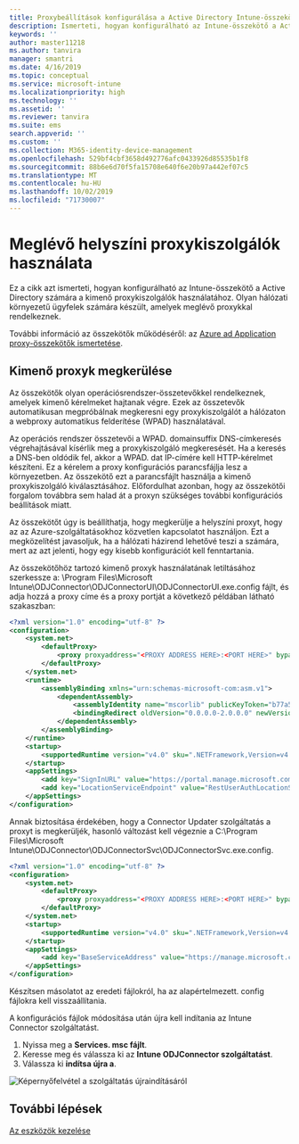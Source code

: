 ```yaml
---
title: Proxybeállítások konfigurálása a Active Directory Intune-összekötőhöz
description: Ismerteti, hogyan konfigurálható az Intune-összekötő a Active Directory számára a meglévő helyszíni proxykiszolgálók használata esetén.
keywords: ''
author: master11218
ms.author: tanvira
manager: smantri
ms.date: 4/16/2019
ms.topic: conceptual
ms.service: microsoft-intune
ms.localizationpriority: high
ms.technology: ''
ms.assetid: ''
ms.reviewer: tanvira
ms.suite: ems
search.appverid: ''
ms.custom: ''
ms.collection: M365-identity-device-management
ms.openlocfilehash: 529bf4cbf3658d492776afc0433926d85535b1f8
ms.sourcegitcommit: 88b6e6d70f5fa15708e640f6e20b97a442ef07c5
ms.translationtype: MT
ms.contentlocale: hu-HU
ms.lasthandoff: 10/02/2019
ms.locfileid: "71730007"
---
```

# <a name="work-with-existing-on-premises-proxy-servers"></a>Meglévő helyszíni proxykiszolgálók használata

Ez a cikk azt ismerteti, hogyan konfigurálható az Intune-összekötő a Active Directory számára a kimenő proxykiszolgálók használatához. Olyan hálózati környezetű ügyfelek számára készült, amelyek meglévő proxykkal rendelkeznek.

További információ az összekötők működéséről: az [Azure ad Application proxy-összekötők ismertetése](https://docs.microsoft.com/azure/active-directory/manage-apps/application-proxy-connectors).

## <a name="bypass-outbound-proxies"></a>Kimenő proxyk megkerülése

Az összekötők olyan operációsrendszer-összetevőkkel rendelkeznek, amelyek kimenő kérelmeket hajtanak végre. Ezek az összetevők automatikusan megpróbálnak megkeresni egy proxykiszolgálót a hálózaton a webproxy automatikus felderítése (WPAD) használatával.

Az operációs rendszer összetevői a WPAD. domainsuffix DNS-címkeresés végrehajtásával kísérlik meg a proxykiszolgáló megkeresését. Ha a keresés a DNS-ben oldódik fel, akkor a WPAD. dat IP-címére kell HTTP-kérelmet készíteni. Ez a kérelem a proxy konfigurációs parancsfájlja lesz a környezetben. Az összekötő ezt a parancsfájlt használja a kimenő proxykiszolgáló kiválasztásához. Előfordulhat azonban, hogy az összekötői forgalom továbbra sem halad át a proxyn szükséges további konfigurációs beállítások miatt.

Az összekötőt úgy is beállíthatja, hogy megkerülje a helyszíni proxyt, hogy az az Azure-szolgáltatásokhoz közvetlen kapcsolatot használjon. Ezt a megközelítést javasoljuk, ha a hálózati házirend lehetővé teszi a számára, mert az azt jelenti, hogy egy kisebb konfigurációt kell fenntartania.

Az összekötőhöz tartozó kimenő proxyk használatának letiltásához szerkessze a: \Program Files\Microsoft Intune\ODJConnector\ODJConnectorUI\ODJConnectorUI.exe.config fájlt, és adja hozzá a proxy címe és a proxy portját a következő példában látható szakaszban:

```xml
<?xml version="1.0" encoding="utf-8" ?>
<configuration>
    <system.net>  
        <defaultProxy>   
            <proxy proxyaddress="<PROXY ADDRESS HERE>:<PORT HERE>" bypassonlocal="True" usesystemdefault="True"/>   
        </defaultProxy>  
    </system.net>
    <runtime>
        <assemblyBinding xmlns="urn:schemas-microsoft-com:asm.v1">
            <dependentAssembly>
                <assemblyIdentity name="mscorlib" publicKeyToken="b77a5c561934e089" culture="neutral"/>
                <bindingRedirect oldVersion="0.0.0.0-2.0.0.0" newVersion="4.6.0.0" />
            </dependentAssembly>
        </assemblyBinding>
    </runtime>
    <startup> 
        <supportedRuntime version="v4.0" sku=".NETFramework,Version=v4.6" />
    </startup>
    <appSettings>
        <add key="SignInURL" value="https://portal.manage.microsoft.com/Home/ClientLogon"/>
        <add key="LocationServiceEndpoint" value="RestUserAuthLocationService/RestUserAuthLocationService/ServiceAddresses"/>
    </appSettings>
</configuration>
```

Annak biztosítása érdekében, hogy a Connector Updater szolgáltatás a proxyt is megkerüljék, hasonló változást kell végeznie a C:\Program Files\Microsoft Intune\ODJConnector\ODJConnectorSvc\ODJConnectorSvc.exe.config.

```xml
<?xml version="1.0" encoding="utf-8" ?>
<configuration>
    <system.net>  
        <defaultProxy>   
            <proxy proxyaddress="<PROXY ADDRESS HERE>:<PORT HERE>" bypassonlocal="True" usesystemdefault="True"/>   
        </defaultProxy>  
    </system.net>
    <startup>
        <supportedRuntime version="v4.0" sku=".NETFramework,Version=v4.6" />
    </startup>
    <appSettings>
        <add key="BaseServiceAddress" value="https://manage.microsoft.com/" />
    </appSettings>
</configuration>
```

Készítsen másolatot az eredeti fájlokról, ha az alapértelmezett. config fájlokra kell visszaállítania.

A konfigurációs fájlok módosítása után újra kell indítania az Intune Connector szolgáltatást. 

1. Nyissa meg a **Services. msc fájlt**.
2. Keresse meg és válassza ki az **Intune ODJConnector szolgáltatást**.
3. Válassza ki **indítsa újra a**.

![Képernyőfelvétel a szolgáltatás újraindításáról](./media/autopilot-hybrid-connector-proxy/service-restart.png)


## <a name="next-steps"></a>További lépések

[Az eszközök kezelése](../remote-actions/device-management.md)